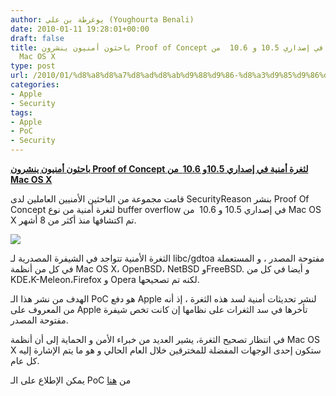 ```yaml
---
author: يوغرطة بن علي (Youghourta Benali)
date: 2010-01-11 19:28:01+00:00
draft: false
title: باحثون أمنيون ينشرون Proof of Concept لثغرة أمنية في إصداري 10.5 و 10.6  من
  Mac OS X
type: post
url: /2010/01/%d8%a8%d8%a7%d8%ad%d8%ab%d9%88%d9%86-%d8%a3%d9%85%d9%86%d9%8a%d9%88%d9%86-%d9%8a%d9%86%d8%b4%d8%b1%d9%88%d9%86-proof-of-concept-%d9%84%d8%ab%d8%ba%d8%b1%d8%a9-%d8%a3%d9%85%d9%86%d9%8a%d8%a9-%d9%81/
categories:
- Apple
- Security
tags:
- Apple
- PoC
- Security
---
```


[**باحثون أمنيون ينشرون Proof of Concept لثغرة أمنية في إصداري 10.5و 10.6  من Mac OS X**](https://www.it-scoop.com/2010/01/%d8%a8%d8%a7%d8%ad%d8%ab%d9%88%d9%86-%d8%a3%d9%85%d9%86%d9%8a%d9%88%d9%86-%d9%8a%d9%86%d8%b4%d8%b1%d9%88%d9%86-proof-of-concept-%d9%84%d8%ab%d8%ba%d8%b1%d8%a9-%d8%a3%d9%85%d9%86%d9%8a%d8%a9-%d9%81/)


قامت مجموعة من الباحثين الأمنيين العاملين لدى SecurityReason بنشر Proof Of Concept لثغرة أمنية من نوع buffer overflow في إصداري 10.5 و 10.6  من Mac OS X تم اكتشافها منذ أكثر من 8 أشهر.

[![](https://www.it-scoop.com/wp-content/uploads/2010/01/apple_chains_security_300.jpg)
](https://www.it-scoop.com/2010/01/%d8%a8%d8%a7%d8%ad%d8%ab%d9%88%d9%86-%d8%a3%d9%85%d9%86%d9%8a%d9%88%d9%86-%d9%8a%d9%86%d8%b4%d8%b1%d9%88%d9%86-proof-of-concept-%d9%84%d8%ab%d8%ba%d8%b1%d8%a9-%d8%a3%d9%85%d9%86%d9%8a%d8%a9-%d9%81/)

الثغرة الأمنية تتواجد في الشيفرة المصدرية لـ libc/gdtoa مفتوحة المصدر ، و المستعملة في كل من أنظمة Mac OS X، OpenBSD، NetBSD وFreeBSD. و أيضا في كل من KDE،K-Meleon،Firefox و Opera لكنه تم تصحيحها.

الهدف من نشر هذا الـ PoC هو دفع Apple لنشر تحديثات أمنية لسد هذه الثغرة ، إذ أنه من المعروف على Apple تأخرها في سد الثغرات على نظامها إن كانت تخص شيفرة مفتوحة المصدر.

في انتظار تصحيح الثغرة، يشير العديد من خبراء الأمن و الحماية إلى أن أنظمة Mac OS X ستكون إحدى الوجهات المفضلة للمخترقين خلال العام الحالي و هو ما يتم الإشارة إليه كل عام.

يمكن الإطلاع على الـ PoC من [هنا](http://securityreason.com/securityalert/6932)
